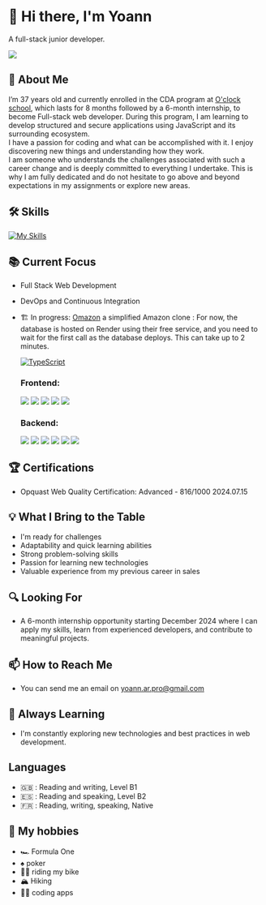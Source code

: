 # 👋 Hi there, I'm Yoann

A full-stack junior developer.

<img src="https://wakatime.com/badge/user/b40b2ffb-c5c2-409b-916a-36b209f1fef1.svg" />

## 🚀 About Me

I’m 37 years old and currently enrolled in the CDA program at [O'clock school](https://oclock.io/formations/concepteur-developpeur-d-applications), which lasts for 8 months followed by a 6-month internship, to become Full-stack web developer. During this program, I am learning to develop structured and secure applications using JavaScript and its surrounding ecosystem.
<br>
I have a passion for coding and what can be accomplished with it. I enjoy discovering new things and understanding how they work.
<br>
I am someone who understands the challenges associated with such a career change and is deeply committed to everything I undertake. This is why I am fully dedicated and do not hesitate to go above and beyond expectations in my assignments or explore new areas.

## 🛠 Skills

[![My Skills](https://skillicons.dev/icons?i=apple,ubuntu,typescript,javascript,react,nextjs,nodejs,expressjs,vite,graphql,postgresql,mongodb,docker,githubactions,jest,vitest,git,vscode&perline=6)](https://skillicons.dev)

## 📚 Current Focus

- Full Stack Web Development
- DevOps and Continuous Integration
- 🏗️ In progress: [Omazon](https://yoann-86.github.io/Omazon/) a simplified Amazon clone : For now, the database is hosted on Render using their free service, and you need to wait for the first call as the database deploys. This can take up to 2 minutes.

  [![TypeScript](https://badgen.net/badge/icon/typescript?icon=typescript&label)](https://typescriptlang.org)

  ### Frontend:

  <img src="https://img.shields.io/badge/Vite-646CFF.svg?style=for-the-badge&logo=Vite&logoColor=white"/>
  <img src="https://img.shields.io/badge/React-61DAFB.svg?style=for-the-badge&logo=React&logoColor=black"/>
  <img src="https://img.shields.io/badge/Redux-764ABC.svg?style=for-the-badge&logo=Redux&logoColor=white"/>
  <img src="https://img.shields.io/badge/GitHub%20Actions-2088FF.svg?style=for-the-badge&logo=GitHub-Actions&logoColor=white"/>
  <img src="https://img.shields.io/badge/Vitest-6E9F18.svg?style=for-the-badge&logo=Vitest&logoColor=white" />

    <!-- [![Frontend](https://skillicons.dev/icons?i=typescript,vite,react,redux,githubactions)](https://skillicons.dev) -->

  ### Backend:

  <img src="https://img.shields.io/badge/Node.js-5FA04E.svg?style=for-the-badge&logo=nodedotjs&logoColor=white" />
    <img src="https://img.shields.io/badge/Express-000000.svg?style=for-the-badge&logo=Express&logoColor=white" />
    <img src="https://img.shields.io/badge/MongoDB-47A248.svg?style=for-the-badge&logo=MongoDB&logoColor=white" />
    <img src="https://img.shields.io/badge/Mongoose-880000.svg?style=for-the-badge&logo=Mongoose&logoColor=white" />
    <img src="https://img.shields.io/badge/Docker-2496ED.svg?style=for-the-badge&logo=Docker&logoColor=white" />
    <img src="https://img.shields.io/badge/Jest-C21325.svg?style=for-the-badge&logo=Jest&logoColor=white" />

  <!-- [![Backend](https://skillicons.dev/icons?i=typescript,nodejs,expressjs,mongodb,docker,jest)](https://skillicons.dev) -->

## 🏆 Certifications

- Opquast Web Quality Certification: Advanced - 816/1000 2024.07.15

## 💡 What I Bring to the Table

- I'm ready for challenges
- Adaptability and quick learning abilities
- Strong problem-solving skills
- Passion for learning new technologies
- Valuable experience from my previous career in sales

## 🔍 Looking For

- A 6-month internship opportunity starting December 2024 where I can apply my skills, learn from experienced developers, and contribute to meaningful projects.

## 📫 How to Reach Me

- You can send me an email on yoann.ar.pro@gmail.com

## 🌱 Always Learning

- I'm constantly exploring new technologies and best practices in web development.

## Languages

- 🇬🇧 : Reading and writing, Level B1
- 🇪🇸 : Reading and speaking, Level B2
- 🇫🇷 : Reading, writing, speaking, Native

## 👀 My hobbies

- 🏎️ Formula One
- ♠️ poker
- 🚴‍♂️ riding my bike
- 🏔️ Hiking
- 👨‍💻 coding apps
